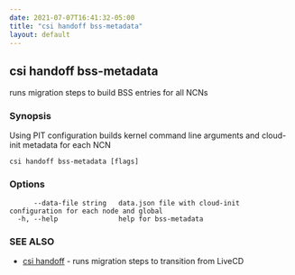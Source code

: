 ```yaml
---
date: 2021-07-07T16:41:32-05:00
title: "csi handoff bss-metadata"
layout: default
---
```

## csi handoff bss-metadata

runs migration steps to build BSS entries for all NCNs

### Synopsis

Using PIT configuration builds kernel command line arguments and cloud-init metadata for each NCN

```
csi handoff bss-metadata [flags]
```

### Options

```
      --data-file string   data.json file with cloud-init configuration for each node and global
  -h, --help               help for bss-metadata
```

### SEE ALSO

* [csi handoff](/commands/csi_handoff/)	 - runs migration steps to transition from LiveCD

